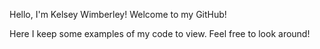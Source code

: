 Hello, I'm Kelsey Wimberley! Welcome to my GitHub!

Here I keep some examples of my code to view. Feel free to look around!

<!---
kelseywimberley/kelseywimberley is a ✨ special ✨ repository because its `README.md` (this file) appears on your GitHub profile.
You can click the Preview link to take a look at your changes.
--->
